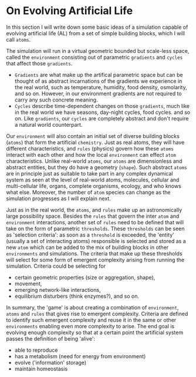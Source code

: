 # On Evolving Artificial Life

In this section I will write down some basic ideas of a simulation capable of evolving artificial life (AL) from a set of simple building blocks, which I will call `atoms`.  

The simulation will run in a virtual geometric bounded but scale-less space, called the `environment` consisting out of parametric `gradients` and `cycles` that affect those `gradients`. 
- `Gradients` are what make up the artifical parametric space but can be thought of as abstract incarnations of the gradients we experience in the real world, such as temperature, humidity, food density, osmolarity, and so on. However, in our environment gradients are not required to carry any such concrete meaning. 
- `Cycles` describe time-dependent changes on those `gradients`, much like in the real world we have seasons, day-night cycles, food cycles. and so on. Like `gradients`, our `cycles` are completely abstract and don't require a natural world counterpart.  

Our `environment` will also contain an initial set of diverse building blocks (`atoms`) that form the artificial `chemistry`. Just as real atoms, they will have different characteristics, and `rules` (physics) govern how these `atoms` interact with each other and how the local `environment` can effect `atom` characteristics. Unlike real-world `atoms`, our `atoms` are dimensionless and abstract entities, but they do have a geometry (`shape`). Such abstract `atoms` are in principle just as suitable to take part in any complex dynamical system as seen at the level of real-world atoms, molecules, cellular and multi-cellular life, organs, complete organisms, ecology, and who knows what else. Moreover, the number of `atom` species can change as the simulation progresses as I will explain next.

Just as in the real world, the `atoms`, and `rules` make up an astronomically large possibility space. Besides the `rules` that govern the inter `atom` and `environment` interactions, another set of `rules` need to be defined that will take on the form of parametric `thresholds`. These `thresholds` can be seen as 'selection criteria': as soon as a `threshold` is exceeded, the 'entity' (usually a set of interacting atoms) responsible is selected and stored as a new `atom` which can be added to the mix of building blocks in other `environments` and simulations. The criteria that make up these thresholds will select for some form of emergent complexity arising from running the simulation. Criteria could be selecting for 
- certain geometric properties (size or aggregation, shape),
- movement,
- emerging network-like interactions,
- equilibrium disturbers (think enzymes?), and so on. 

In summary, the 'game' is about creating a combination of `environment`, `atoms` and `rules` that gives rise to emergent complexity. Criteria are defined to identify such emergent complexity and reuse it in the same or other `environments` enabling even more complexity to arise. The end goal is evolving enough complexity so that at a certain point the artificial system passes the definition of being 'alive':

- able to reproduce
- has a metabolism (need for energy from environment)
- evolve ('information' storage)
- maintain homeostasis





